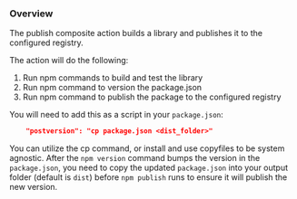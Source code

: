 ### Overview

The publish composite action builds a library and publishes it to the configured registry.

The action will do the following:

1. Run npm commands to build and test the library
2. Run npm command to version the package.json
3. Run npm command to publish the package to the configured registry

You will need to add this as a script in your `package.json`:

```JSON
    "postversion": "cp package.json <dist_folder>"
```

You can utilize the cp command, or install and use copyfiles to be system agnostic. After the `npm version` command bumps the version in the `package.json`, you need to copy the updated `package.json` into your output folder (default is `dist`) before `npm publish` runs to ensure it will publish the new version.